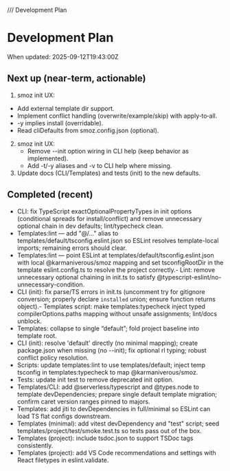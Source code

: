 /// Development Plan

# Development Plan

When updated: 2025-09-12T19:43:00Z

## Next up (near‑term, actionable)

1. smoz init UX:

- Add external template dir support.
- Implement conflict handling (overwrite/example/skip) with apply‑to‑all.
- -y implies install (overridable).
- Read cliDefaults from smoz.config.json (optional).

2. smoz init UX:
   - Remove --init option wiring in CLI help (keep behavior as implemented).
   - Add -t/-y aliases and -v to CLI help where missing.
3. Update docs (CLI/Templates) and tests (init) to the new defaults.

## Completed (recent)

- CLI: fix TypeScript exactOptionalPropertyTypes in init options (conditional spreads for install/conflict) and remove unnecessary optional chain in dev defaults; lint/typecheck clean.
- Templates:lint — add "@/..." alias to templates/default/tsconfig.eslint.json so
  ESLint resolves template-local imports; remaining errors should clear.
- Templates:lint — point ESLint at templates/default/tsconfig.eslint.json with
  local @karmaniverous/smoz mapping and set tsconfigRootDir in the template
  eslint.config.ts to resolve the project correctly.- Lint: remove unnecessary optional chaining in init.ts to satisfy
  @typescript-eslint/no-unnecessary-condition.
- CLI (init): fix parse/TS errors in init.ts (uncomment try for gitignore conversion; properly declare `installed` union; ensure function returns
  object).- Templates script: make templates:typecheck inject typed compilerOptions.paths
  mapping without unsafe assignments; lint/docs unblock.
- Templates: collapse to single “default”; fold project baseline into template root.
- CLI (init): resolve 'default' directly (no minimal mapping); create package.json when missing (no --init); fix optional rl typing; robust conflict policy resolution.
- Scripts: update templates:lint to use templates/default; inject temp tsconfig in templates:typecheck to map @karmaniverous/smoz.
- Tests: update init test to remove deprecated init option.
- Templates/CLI: add @serverless/typescript and @types.node to template
  devDependencies; prepare single default template migration; confirm caret version ranges pinned to majors.
- Templates: add jiti to devDependencies in full/minimal so ESLint can load TS flat configs downstream.
- Templates (minimal): add vitest devDependency and "test" script; seed templates/project/test/smoke.test.ts so tests pass out of the box.
- Templates (project): include tsdoc.json to support TSDoc tags consistently.
- Templates (project): add VS Code recommendations and settings with React filetypes in eslint.validate.

